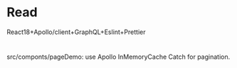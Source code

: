 # Read
React18+Apollo/client+GraphQL+Eslint+Prettier

# 
src/componts/pageDemo: use Apollo InMemoryCache Catch for pagination.